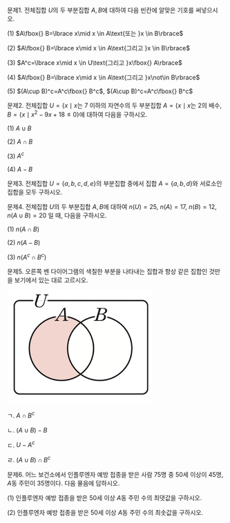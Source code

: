 
문제1. 전체집합 $U$의 두 부분집합 $A, B$에 대하여 다음 빈칸에 알맞은 기호를 써넣으시오. 

(1) $A\fbox{} B=\lbrace x\mid x \in A\text{또는 }x \in B\rbrace$

(2) $A\fbox{} B=\lbrace x\mid x \in A\text{그리고 }x \in B\rbrace$

(3) $A^c=\lbrace x\mid x \in U\text{그리고 }x\fbox{} A\rbrace$

(4) $A\fbox{} B=\lbrace x\mid x \in A\text{그리고 }x\not\in B\rbrace$

(5) $(A\cup B)^c=A^c\fbox{} B^c$, $(A\cup B)^c=A^c\fbox{} B^c$



문제2. 전체집합 $U=\lbrace x\mid x\text{는 7 이하의 자연수}$의 두 부분집합 $A=\lbrace x\mid x\text{는 2의 배수}$, $B=\lbrace x\mid x^2-9x+18\leq {0}\rbrace$에 대하여 다음을 구하시오. 

(1) $A\cup B$

(2) $A\cap B$

(3) $A^c$

(4) $A-B$


문제3. 전체집합 $U=\lbrace a, b, c, d, e\rbrace$의 부분집합 중에서 집합 $A=\lbrace a, b,d\rbrace$와 서로소인 집합을 모두 구하시오. 



문제4. 전체집합 $U$의 두 부분집합 $A, B$에 대하여 $n(U)=25$, $n(A)=17$, $n(B)=12$, $n(A\cup B)=20$ 일 때, 다음을 구하시오. 

(1) $n(A\cap B)$

(2) $n(A-B)$

(3) $n(A^c\cap B^c)$



문제5. 오른쪽 벤 다이어그램의 색칠한 부분을 나타내는 집합과 항상 같은 집합인 것만을 보기에서 있는 대로 고르시오. 

![](Pasted%20image%2020250802010629.png)

ㄱ. $A\cap B^c$

ㄴ. $(A\cup B)-B$

ㄷ. $U-A^c$

ㄹ. $(A\cup B)\cap B^c$



문제6. 어느 보건소에서 인플루엔자 예방 접종을 받은 사람 75명 중 50세 이상이 45명, $A$동 주민이 35명이다. 다음 물음에 답하시오. 

(1) 인플루엔자 예방 접종을 받은 50세 이상 $A$동 주민 수의 최댓값을 구하시오. 

(2) 인플루엔자 예방 접종을 받은 50세 이상 $A$동 주민 수의 최솟값을 구하시오. 